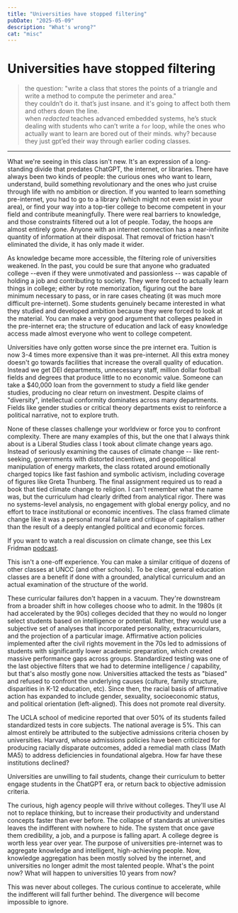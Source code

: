 ```yaml
---
title: "Universities have stopped filtering"
pubDate: "2025-05-09"
description: "What's wrong?"
cat: "misc"
---
```


# Universities have stopped filtering

> the question: "write a class that stores the points of a triangle and write a method to compute the perimeter and area."<br/>
> they couldn’t do it. that’s just insane. and it's going to affect both them and others down the line. <br/>
> when *redacted* teaches advanced embedded systems, he’s stuck dealing with students who can’t write a `for` loop, while the ones who actually want to learn are bored out of their minds. why? because they just gpt’ed their way through earlier coding classes.

---

What we're seeing in this class isn't new. It's an expression of a long-standing divide that predates ChatGPT, the internet, or libraries. There have always been two kinds of people: the curious ones who want to learn, understand, build something revolutionary and the ones who just cruise through life with no ambition or direction. If you wanted to learn something pre-internet, you had to go to a library (which might not even exist in your area), or find your way into a top-tier college to become competent in your field and contribute meaningfully. There were real barriers to knowledge, and those constraints filtered out a lot of people. Today, the hoops are almost entirely gone. Anyone with an internet connection has a near-infinite quantity of information at their disposal. That removal of friction hasn't eliminated the divide, it has only made it wider. 

 As knowledge became more accessible, the filtering role of universities weakened. In the past, you could be sure that anyone who graduated college --even if they were unmotivated and passionless -- was capable of holding a job and contributing to society. They were forced to actually learn things in college; either by rote memorization, figuring out the bare minimum necessary to pass, or in rare cases cheating (it was much more difficult pre-internet).  Some students genuinely became interested in what they studied and developed ambition because they were forced to look at the material. You can make a very good argument that colleges peaked in the pre-internet era; the structure of education and lack of easy knowledge access made almost everyone who went to college competent. 

Universities have only gotten worse since the pre internet era. Tuition is now 3-4 times more expensive than it was pre-internet. All this extra money doesn't go towards facilities that increase the overall quality of education. Instead we get DEI departments, unnecessary staff, million dollar football fields and degrees that produce little to no economic value. Someone can take a $40,000 loan from the government to study a field like gender studies, producing no clear return on investment. Despite claims of "diversity", intellectual conformity dominates across many departments. Fields like gender studies or critical theory departments exist to reinforce a political narrative, not to explore truth. 

None of these classes challenge your worldview or force you to confront complexity. There are many examples of this, but the one that I always think about is a Liberal Studies class I took about climate change years ago. Instead of seriously examining the causes of climate change -- like rent-seeking, governments with distorted incentives, and geopolitical manipulation of energy markets, the class rotated around emotionally charged topics like fast fashion and symbolic activism, including coverage of figures like Greta Thunberg. The final assignment required us to read a book that tied climate change to religion. I can't remember what the name was, but the curriculum had clearly drifted from analytical rigor. There was no systems-level analysis, no engagement with global energy policy, and no effort to trace institutional or economic incentives. The class framed climate change like it was a personal moral failure and critique of capitalism rather than the result of a deeply entangled political and economic forces. 

If you want to watch a real discussion on climate change, see this Lex Fridman [podcast](https://www.youtube.com/watch?v=5Gk9gIpGvSE&pp=ygUabGV4IGZyaWRtYW4gY2xpbWF0ZSBoY2FuZ2U%3D). 

This isn't a one-off experience. You can make a similar critique of dozens of other classes at UNCC (and other schools). To be clear, general education classes are a benefit if done with a grounded, analytical curriculum and an actual examination of the structure of the world. 

These curricular failures don't happen in a vacuum. They're downstream from a broader shift in how colleges choose who to admit. In the 1980s (it had accelerated by the 90s) colleges decided that they no would no longer select students based on intelligence or potential. Rather, they would use a subjective set of analyses that incorporated personality, extracurriculars, and the projection of a particular image. Affirmative action policies implemented after the civil rights movement in the 70s led to admissions of students with significantly lower academic preparation, which created massive performance gaps across groups. Standardized testing was one of the last objective filters that we had to determine intelligence / capability, but that's also mostly gone now. Universities attacked the tests as "biased" and refused to confront the underlying causes (culture, family structure, disparities in K-12 education, etc). Since then, the racial basis of affirmative action has expanded to include gender, sexuality, socioeconomic status, and political orientation (left-aligned). This does not promote real diversity. 

The UCLA school of medicine reported that over 50% of its students failed standardized tests in core subjects. The national average is 5%. This can almost entirely be attributed to the subjective admissions criteria chosen by universities. Harvard, whose admissions policies have been criticized for producing racially disparate outcomes, added a remedial math class (Math MA5) to address deficiencies in foundational algebra. How far have these institutions declined? 

Universities are unwilling to fail students, change their curriculum to better engage students in the ChatGPT era, or return back to objective admission criteria. 

The curious, high agency people will thrive without colleges. They'll use AI not to replace thinking, but to increase their productivity and understand concepts faster than ever before. The collapse of standards at universities leaves the indifferent with nowhere to hide. The system that once gave them credibility, a job, and a purpose is falling apart. A college degree is worth less year over year. The purpose of universities pre-internet was to aggregate knowledge and intelligent, high-achieving people. Now, knowledge aggregation has been mostly solved by the internet, and universities no longer admit the most talented people. What's the point now? What will happen to universities 10 years from now? 

This was never about colleges. The curious continue to accelerate, while the indifferent will fall further behind. The divergence will become impossible to ignore.  
